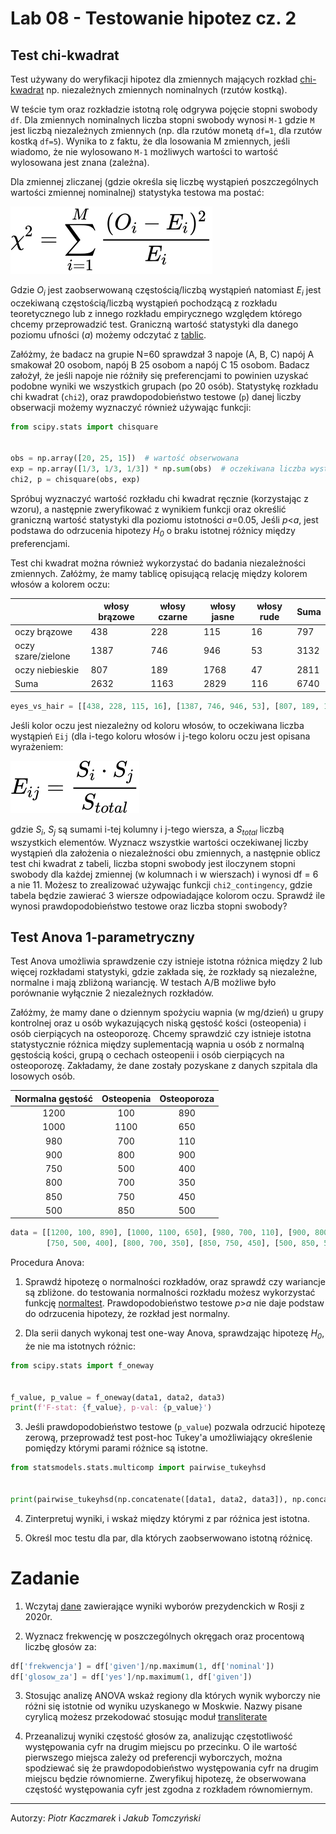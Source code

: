 # Lab 08 - Testowanie hipotez cz. 2
<!-- <-- https://www.kaggle.com/pmarcelino/comprehensive-data-exploration-with-python> -->

## Test chi-kwadrat
Test używany do weryfikacji hipotez dla zmiennych mających rozkład [chi-kwadrat](https://pl.wikipedia.org/wiki/Rozk%C5%82ad_chi_kwadrat) np. niezależnych zmiennych nominalnych (rzutów kostką).

W teście tym oraz rozkładzie istotną rolę odgrywa pojęcie stopni swobody `df`. Dla zmiennych nominalnych liczba stopni swobody wynosi `M-1` gdzie `M` jest liczbą niezależnych zmiennych (np. dla rzutów monetą `df=1`, dla rzutów kostką `df=5`). Wynika to z faktu, że dla losowania M zmiennych, jeśli wiadomo, że nie wylosowano `M-1` możliwych wartości to wartość wylosowana jest znana (zależna).

Dla zmiennej zliczanej (gdzie określa się liczbę wystąpień poszczególnych wartości zmiennej nominalnej) statystyka testowa ma postać:

<!-- \chi^2 = \sum^M_{i=1}\frac{(O_i-E_i)^2}{E_i} -->

![chi_squared](_images/lab_08/chi_squared.svg)

Gdzie *O<sub>i</sub>* jest zaobserwowaną częstością/liczbą wystąpień natomiast *E<sub>i</sub>* jest oczekiwaną częstością/liczbą wystąpień pochodzącą z rozkładu teoretycznego lub z innego rozkładu empirycznego względem którego chcemy przeprowadzić test. Graniczną wartość statystyki dla danego poziomu ufności (*ɑ*) możemy odczytać z [tablic](_images/lab_08/chi-square_distribution.jpg).

Załóżmy, że badacz na grupie N=60 sprawdzał 3 napoje (A, B, C) napój A smakował 20 osobom, napój B 25 osobom a napój C 15 osobom. Badacz założył, że jeśli napoje nie różniły się preferencjami to powinien uzyskać podobne wyniki we wszystkich grupach (po 20 osób). 
Statystykę rozkładu chi kwadrat (`chi2`), oraz prawdopodobieństwo testowe (`p`) danej liczby obserwacji możemy wyznaczyć również używając funkcji:

```python
from scipy.stats import chisquare


obs = np.array([20, 25, 15])  # wartość obserwowana
exp = np.array([1/3, 1/3, 1/3]) * np.sum(obs)  # oczekiwana liczba wystąpień (suma musi być taka jak dla obs)
chi2, p = chisquare(obs, exp)
```

Spróbuj wyznaczyć wartość rozkładu chi kwadrat ręcznie (korzystając z wzoru), a następnie zweryfikować z wynikiem funkcji oraz określić graniczną wartość statystyki dla poziomu istotności *ɑ*=0.05, Jeśli *p*<*ɑ*, jest podstawa do odrzucenia hipotezy *H<sub>0</sub>* o braku istotnej różnicy między preferencjami.

Test chi kwadrat można również wykorzystać do badania niezależności zmiennych. Załóżmy, że mamy tablicę opisującą relację między kolorem włosów a kolorem oczu: 

|                    | włosy brązowe | włosy czarne | włosy jasne | włosy rude | Suma |
|--------------------|---------------|--------------|-------------|------------|------|
| oczy brązowe       | 438           | 228          | 115         | 16         | 797  |
| oczy szare/zielone | 1387          | 746          | 946         | 53         | 3132 |
| oczy niebieskie    | 807           | 189          | 1768        | 47         | 2811 |
| Suma               | 2632          | 1163         | 2829        | 116        | 6740 |

```python
eyes_vs_hair = [[438, 228, 115, 16], [1387, 746, 946, 53], [807, 189, 1768, 47]]
```

Jeśli kolor oczu jest niezależny od koloru włosów, to oczekiwana liczba wystąpień `Eij` (dla i-tego koloru włosów i j-tego koloru oczu jest opisana wyrażeniem:

<!-- E_{ij} = \frac{S_i*S_j}{S_{total}} -->

![e_ij](_images/lab_08/eij.svg)

gdzie *S<sub>i</sub>*, *S<sub>j</sub>* są sumami i-tej kolumny i j-tego wiersza, a *S<sub>total</sub>* liczbą wszystkich elementów.
Wyznacz wszystkie wartości oczekiwanej liczby wystąpień dla założenia o niezależności obu zmiennych, a następnie oblicz test chi kwadrat z tabeli, liczba stopni swobody jest iloczynem stopni swobody dla każdej zmiennej (w kolumnach i w wierszach) i wynosi df = 6 a nie 11.
Możesz to zrealizować używając funkcji `chi2_contingency`, gdzie tabela będzie zawierać 3 wiersze odpowiadające kolorom oczu. Sprawdź ile wynosi prawdopodobieństwo testowe oraz liczba stopni swobody?

## Test Anova 1-parametryczny

Test Anova umożliwia sprawdzenie czy istnieje istotna różnica między 2 lub więcej rozkładami statystyki, gdzie zakłada się, że rozkłady są niezależne, normalne i mają zbliżoną wariancję. W testach A/B możliwe było porównanie wyłącznie 2 niezależnych rozkładów.

Załóżmy, że mamy dane o dziennym spożyciu wapnia (w mg/dzień) u grupy kontrolnej oraz u osób wykazujących niską gęstość kości (osteopenia) i osób cierpiących na osteoporozę. Chcemy sprawdzić czy istnieje istotna statystycznie różnica między suplementacją wapnia u osób z normalną gęstością kości, grupą o cechach osteopenii i osób cierpiących na osteoporozę. Zakładamy, że dane zostały pozyskane z danych szpitala dla losowych osób.

| Normalna gęstość | Osteopenia | Osteoporoza |
|:----------------:|:----------:|:-----------:|
|       1200       |    100    |     890     |
|       1000       |    1100    |     650     |
|        980       |     700    |     110    |
|        900       |     800    |     900     |
|        750       |     500    |     400     |
|        800       |     700    |     350     |
|        850       |     750    |     450     |
|        500       |     850    |     500     |

```python
data = [[1200, 100, 890], [1000, 1100, 650], [980, 700, 110], [900, 800, 900],
        [750, 500, 400], [800, 700, 350], [850, 750, 450], [500, 850, 500]]
```

Procedura Anova:
1. Sprawdź hipotezę o normalności rozkładów, oraz sprawdź czy wariancje są zbliżone. do testowania normalności rozkładu możesz wykorzystać funkcję [normaltest](https://docs.scipy.org/doc/scipy/reference/generated/scipy.stats.normaltest.html). Prawdopodobieństwo testowe *p*>*ɑ* nie daje podstaw do odrzucenia hipotezy, że rozkład jest normalny.

2. Dla serii danych wykonaj test one-way Anova, sprawdzając hipotezę *H<sub>0</sub>*, że nie ma istotnych różnic:
``` python
from scipy.stats import f_oneway


f_value, p_value = f_oneway(data1, data2, data3)
print(f'F-stat: {f_value}, p-val: {p_value}')
```
3. Jeśli prawdopodobieństwo testowe (`p_value`) pozwala odrzucić hipotezę zerową, przeprowadź test post-hoc Tukey'a umożliwiający określenie pomiędzy którymi parami różnice są istotne.
``` python
from statsmodels.stats.multicomp import pairwise_tukeyhsd


print(pairwise_tukeyhsd(np.concatenate([data1, data2, data3]), np.concatenate([['data1']*len(data1), ['data2']*len(data2), ['data3']*len(data3)])))
```
4. Zinterpretuj wyniki, i wskaż między którymi z par różnica jest istotna. 

5. Określ moc testu dla par, dla których zaobserwowano istotną różnicę. 
   
# Zadanie
1. Wczytaj [dane](https://github.com/pkaczmarek-put/EDA2020/blob/main/data/russia2020_vote.csv) zawierające wyniki wyborów prezydenckich w Rosji z 2020r.

2.  Wyznacz frekwencję w poszczególnych okręgach oraz procentową liczbę głosów za:
``` python
df['frekwencja'] = df['given']/np.maximum(1, df['nominal'])
df['glosow_za'] = df['yes']/np.maximum(1, df['given'])
```
3. Stosując analizę ANOVA wskaż regiony dla których wynik wyborczy nie różni się istotnie od wyniku uzyskanego w Moskwie. Nazwy pisane cyrylicą możesz przekodować stosując moduł [transliterate](https://pypi.org/project/transliterate/)
   
4. Przeanalizuj wyniki częstość głosów za, analizując częstotliwość występowania cyfr na drugim miejscu po przecinku. O ile wartość pierwszego miejsca zależy od preferencji wyborczych, można spodziewać się że prawdopodobieństwo występowania cyfr na drugim miejscu będzie równomierne. Zweryfikuj hipotezę, że obserwowana częstość występowania cyfr jest zgodna z rozkładem równomiernym.



<!-- ## Testowanie hipotez dla rozkładów wielomianowych (multinomiar distribution) -->


---
Autorzy: *Piotr Kaczmarek* i *Jakub Tomczyński*
